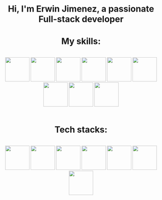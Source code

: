 ## <h1 align="center">Hi, I'm Erwin Jimenez, a passionate Full-stack developer </h1> 
## <h1 align="center">My skills:</h1>
</br>
<div align="center">
   <!--PHP-->
   <img src="https://github.com/user-attachments/assets/32cd32e1-82a3-43b3-a5c5-d9c9632422df" width="80" />
   <!--TypeScript-->
   <img src="https://github.com/user-attachments/assets/1bb810b1-efa6-4b8a-bb18-ff99aa2e2296" width="80" />
   <!--JavaScript-->
   <img src="https://github.com/user-attachments/assets/3a9fc171-2b67-4e3f-92d9-3963d1571282" width="80" /> 
   <!--Node.js-->
   <img src="https://github.com/user-attachments/assets/e0db8247-ad2d-474a-b82d-d1b31e54116f" width="80" /> 
   <!--HTML5-->
   <img src="https://github.com/user-attachments/assets/0e10cd8e-48c5-4b2e-8628-7714ab09905f" width="80" /> 
   <!--CSS3-->
   <img src="https://github.com/user-attachments/assets/59b0b471-d870-431d-96a7-deaa26fabd37" width="80" /> 
   <!--Firebase-->
   <img src="https://github.com/user-attachments/assets/9a455c50-bc21-4a34-8952-a793dac9c1b7" width="80" />
   <!--MySQL-->
   <img src="https://github.com/user-attachments/assets/c2829008-7d4a-491e-bf4c-052d5749d522" width="80" /> 
    <!--Linux-->
   <img src="https://github.com/user-attachments/assets/ebc1b8dd-b44b-4b5f-b5fe-590bd40a441e" width="80" />
</div>

</br>

## <h1 align="center">Tech stacks:</h1>
</br>

<div align="center">
   <!--Laravel-->
   <img src="https://github.com/user-attachments/assets/0bada21a-8493-4dfd-a593-a753ba42d1d2" width="80" />
   <!--WordPress-->
   <img src="https://github.com/user-attachments/assets/fdbc160b-889a-4144-8a9a-de666dc494c8" width="80" />
   <!--React.js-->
   <img src="https://github.com/user-attachments/assets/102bea8f-400d-4129-af17-f757e28800ea" width="80" /> 
   <!--Alpine.js-->
   <img src="https://github.com/user-attachments/assets/19fc2896-683b-427a-8aa5-9557e884f452" width="80" /> 
   <!--Material UI-->
   <img src="https://github.com/user-attachments/assets/a153b4ea-5936-4397-974b-f3f481ac4a41" width="80" /> 
   <!--Tailwind-->
   <img src="https://github.com/user-attachments/assets/620bc4e6-f642-4db0-b6b8-d1b8877b836f" width="80" /> 
   <!--NestJS-->
  <img src="https://nestjs.com/img/logo-small.svg" width="80" />
</div>

